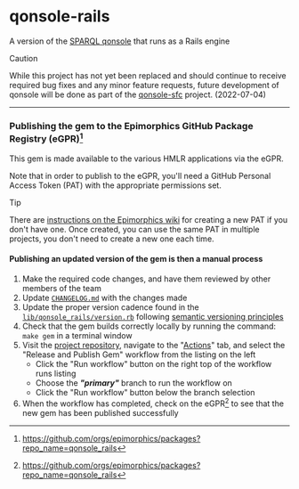 # qonsole-rails

A version of the [SPARQL qonsole](https://github.com/epimorphics/qonsole) that
runs as a Rails engine

> [!CAUTION]
> While this project has not yet been replaced and should continue
> to receive required bug fixes and any minor feature requests, future
> development of qonsole will be done as part of the
> [qonsole-sfc](https://github.com/epimorphics/qonsole-sfc) project.
> (2022-07-04)

---

### Publishing the gem to the Epimorphics GitHub Package Registry (eGPR)[^1]

This gem is made available to the various HMLR applications via the eGPR.

Note that in order to publish to the eGPR, you'll need a GitHub Personal Access
Token (PAT) with the appropriate permissions set.

> [!TIP]
> There are [instructions on the Epimorphics
> wiki](https://github.com/epimorphics/internal/wiki/Ansible-CICD#creating-a-pat-for-gpr-access)
> for creating a new PAT if you don't have one.
> Once created, you can use the same PAT in multiple projects, you don't need to
> create a new one each time.

#### Publishing an updated version of the gem is then a manual process

1. Make the required code changes, and have them reviewed by other members of
   the team
2. Update [`CHANGELOG.md`](/CHANGELOG.md) with the changes made
3. Update the proper version cadence found in the
   [`lib/qonsole_rails/version.rb`](/lib/qonsole_rails/version.rb)
   following [semantic versioning principles](https://semver.org/)
4. Check that the gem builds correctly locally by running the command: `make
   gem` in a terminal window
5. Visit the [project
   repository](https://github.com/epimorphics/qonsole-rails), navigate to the
   "[Actions](https://github.com/epimorphics/qonsole-rails/actions)" tab, and
   select the "Release and Publish Gem" workflow from the listing on the left
    - Click the "Run workflow" button on the right top of the workflow runs
      listing
    - Choose the **_"primary"_** branch to run the workflow on
    - Click the "Run workflow" button below the branch selection
6. When the workflow has completed, check on the eGPR[^1] to see that the new
   gem has been published successfully

[^1]: <https://github.com/orgs/epimorphics/packages?repo_name=qonsole_rails>
